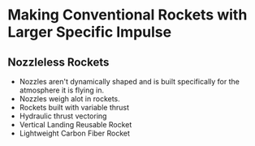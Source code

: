 # Making Conventional Rockets with Larger Specific Impulse
## Nozzleless Rockets
- Nozzles aren't dynamically shaped and is built specifically for the atmosphere it is flying in.
- Nozzles weigh alot in rockets.
- Rockets built with variable thrust
- Hydraulic thrust vectoring
- Vertical Landing Reusable Rocket
- Lightweight Carbon Fiber Rocket
